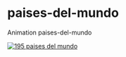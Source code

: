 # paises-del-mundo

Animation paises-del-mundo

[![195 paises del mundo](https://img.youtube.com/vi/zdE_0CghODE/0.jpg)](https://www.youtube.com/watch?v=0flX9tGsbS0)
